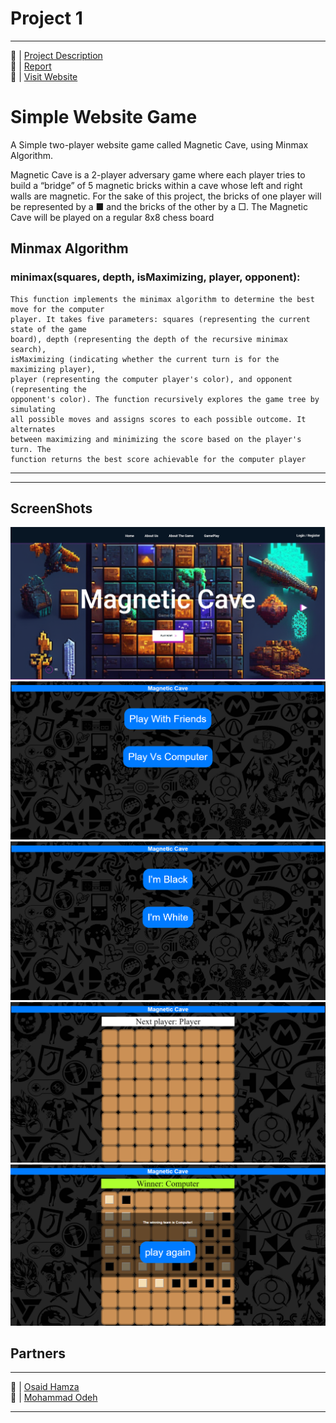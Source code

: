 # Project 1
___________________________________________________________

🔗 | [Project Description](AI_project.pdf)  <br>
🔗 | [Report](AIReport.pdf)  <br>
🔗 | [Visit Website](https://lucent-lebkuchen-a93af8.netlify.app/)

# Simple Website Game

A Simple two-player website game called Magnetic Cave, using Minmax Algorithm.

Magnetic Cave is a 2-player adversary game where each player tries to build a “bridge” of 5 magnetic bricks within a
cave whose left and right walls are magnetic. For the sake of this project, the bricks of one player will be represented
by a ■ and the bricks of the other by a □. The Magnetic Cave will be played on a regular 8x8 chess board

 ## Minmax Algorithm
 ### minimax(squares, depth, isMaximizing, player, opponent):
    This function implements the minimax algorithm to determine the best move for the computer
    player. It takes five parameters: squares (representing the current state of the game
    board), depth (representing the depth of the recursive minimax search),
    isMaximizing (indicating whether the current turn is for the maximizing player),
    player (representing the computer player's color), and opponent (representing the
    opponent's color). The function recursively explores the game tree by simulating
    all possible moves and assigns scores to each possible outcome. It alternates
    between maximizing and minimizing the score based on the player's turn. The
    function returns the best score achievable for the computer player
 
---


___________________________________________________________

## ScreenShots

![Website Screenshot1](./Screens/1.png)
![Website Screenshot2](./Screens/2.png)
![Website Screenshot3](./Screens/3.png)
![Website Screenshot4](./Screens/4.png)
![Website Screenshot5](./Screens/5.png)

 ## Partners
___________________________________________________________
🔗 | [Osaid Hamza](https://github.com/OsaidHamza7)  
🔗 | [Mohammad Odeh](https://github.com/M7mdOdeh1) 
___________________________________________________________
